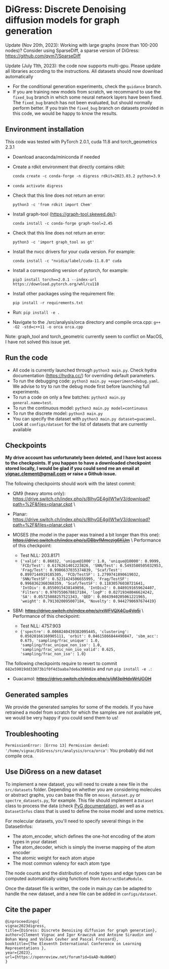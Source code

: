 # DiGress: Discrete Denoising diffusion models for graph generation

Update (Nov 20th, 2023): Working with large graphs (more than 100-200 nodes)? Consider using SparseDiff, a sparse version of DiGress: https://github.com/qym7/SparseDiff

Update (July 11th, 2023): the code now supports multi-gpu. Please update all libraries according to the instructions. 
All datasets should now download automatically

  - For the conditional generation experiments, check the `guidance` branch.
  - If you are training new models from scratch, we recommand to use the `fixed_bug` branch in which some neural
network layers have been fixed. The `fixed_bug` branch has not been evaluated, but should normally perform better.
If you train the `fixed_bug` branch on datasets provided in this code, we would be happy to know the results.

## Environment installation

This code was tested with PyTorch 2.0.1, cuda 11.8 and torch_geometrics 2.3.1

  - Download anaconda/miniconda if needed
  - Create a rdkit environment that directly contains rdkit:

    ```conda create -c conda-forge -n digress rdkit=2023.03.2 python=3.9```

  - `conda activate digress`
  - Check that this line does not return an error:

    ``` python3 -c 'from rdkit import Chem' ```
  - Install graph-tool (https://graph-tool.skewed.de/): 

    ```conda install -c conda-forge graph-tool=2.45```
  - Check that this line does not return an error:

    ```python3 -c 'import graph_tool as gt' ```
  - Install the nvcc drivers for your cuda version. For example:

    ```conda install -c "nvidia/label/cuda-11.8.0" cuda```
  - Install a corresponding version of pytorch, for example: 

    ```pip3 install torch==2.0.1 --index-url https://download.pytorch.org/whl/cu118```
  - Install other packages using the requirement file: 

    ```pip install -r requirements.txt```

  - Run:
    ```pip install -e .```

  - Navigate to the ./src/analysis/orca directory and compile orca.cpp: 
     ```g++ -O2 -std=c++11 -o orca orca.cpp```

Note: graph_tool and torch_geometric currently seem to conflict on MacOS, I have not solved this issue yet.

## Run the code
  
  - All code is currently launched through `python3 main.py`. Check hydra documentation (https://hydra.cc/) for overriding default parameters.
  - To run the debugging code: `python3 main.py +experiment=debug.yaml`. We advise to try to run the debug mode first
    before launching full experiments.
  - To run a code on only a few batches: `python3 main.py general.name=test`.
  - To run the continuous model: `python3 main.py model=continuous`
  - To run the discrete model: `python3 main.py`
  - You can specify the dataset with `python3 main.py dataset=guacamol`. Look at `configs/dataset` for the list
of datasets that are currently available
    
## Checkpoints

**My drive account has unfortunately been deleted, and I have lost access to the checkpoints. If you happen to have a downloaded checkpoint stored locally, I would be glad if you could send me an email at vignac.clement@gmail.com or raise a Github issue.**

The following checkpoints should work with the latest commit:

  - QM9 (heavy atoms only): https://drive.switch.ch/index.php/s/8IhyGE4giIW1wV3/download?path=%2F&files=planar.ckpt \\
  
  - Planar: https://drive.switch.ch/index.php/s/8IhyGE4giIW1wV3/download?path=%2F&files=planar.ckpt \\

  - MOSES (the model in the paper was trained a bit longer than this one): ~~https://drive.switch.ch/index.php/s/DBbvfMmezjg6KUm~~ \\
    Performance of this checkpoint:
    - Test NLL: 203.8171 
    - `{'valid': 0.86032, 'unique@1000': 1.0, 'unique@10000': 0.9999, 'FCD/Test': 0.6176261401223826, 'SNN/Test': 0.5493580505032953, 'Frag/Test': 0.9986637035374839, 'Scaf/Test': 0.8997144919185305, 'FCD/TestSF': 1.2799741890619032, 'SNN/TestSF': 0.5231424506655995, 'Frag/TestSF': 0.9968362360368359, 'Scaf/TestSF': 0.11830576038721641, 'IntDiv': 0.8550915438149056, 'IntDiv2': 0.8489191659624407, 'Filters': 0.9707550678817184, 'logP': 0.02719348046624242, 'SA': 0.05725088257521343, 'QED': 0.0043940205061221965, 'weight': 0.7913020095007184, 'Novelty': 0.9442790697674419}`

  - SBM: ~~https://drive.switch.ch/index.php/s/rxWFVQX4Cu4Vq5j~~ \\
    Performance of this checkpoint:
    - Test NLL: 4757.903
    - `{'spectre': 0.0060240439382095445, 'clustering': 0.05020166160905111, 'orbit': 0.04615866844490847, 'sbm_acc': 0.675, 'sampling/frac_unique': 1.0, 'sampling/frac_unique_non_iso': 1.0, 'sampling/frac_unic_non_iso_valid': 0.625, 'sampling/frac_non_iso': 1.0}`


The following checkpoints require to revert to commit `682e59019dd33073b1f0f4d3aaba7de6a308602e` and run `pip install -e .`:

  - Guacamol: ~~https://drive.switch.ch/index.php/s/jjM3pIHdxWrUGOH~~

## Generated samples

We provide the generated samples for some of the models. If you have retrained a model from scratch for which the samples are
not available yet, we would be very happy if you could send them to us!

## Troubleshooting 
`PermissionError: [Errno 13] Permission denied: '/home/vignac/DiGress/src/analysis/orca/orca'`: You probably did not compile orca.
    

## Use DiGress on a new dataset

To implement a new dataset, you will need to create a new file in the `src/datasets` folder. Depending on whether you are considering
molecules or abstract graphs, you can base this file on `moses_dataset.py` or `spectre_datasets.py`, for example. 
This file should implement a `Dataset` class to process the data (check [PyG documentation](https://pytorch-geometric.readthedocs.io/en/latest/tutorial/create_dataset.html)), 
as well as a `DatasetInfos` class that is used to define the noise model and some metrics.

For molecular datasets, you'll need to specify several things in the DatasetInfos:
  - The atom_encoder, which defines the one-hot encoding of the atom types in your dataset
  - The atom_decoder, which is simply the inverse mapping of the atom encoder
  - The atomic weight for each atom atype
  - The most common valency for each atom type

The node counts and the distribution of node types and edge types can be computed automatically using functions from `AbstractDataModule`.

Once the dataset file is written, the code in main.py can be adapted to handle the new dataset, and a new file can be added in `configs/dataset`.


## Cite the paper

```
@inproceedings{
vignac2023digress,
title={DiGress: Discrete Denoising diffusion for graph generation},
author={Clement Vignac and Igor Krawczuk and Antoine Siraudin and Bohan Wang and Volkan Cevher and Pascal Frossard},
booktitle={The Eleventh International Conference on Learning Representations },
year={2023},
url={https://openreview.net/forum?id=UaAD-Nu86WX}
}
```
